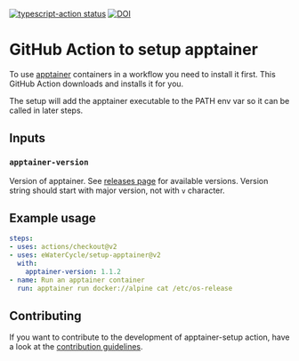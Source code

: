 <a href="https://github.com/ewatercycle/setup-apptainer/actions"><img alt="typescript-action status" src="https://github.com/ewatercycle/setup-apptainer/workflows/build-test/badge.svg"></a>
[![DOI](https://zenodo.org/badge/DOI/10.5281/zenodo.7097122.svg)](https://doi.org/10.5281/zenodo.7097122)

# GitHub Action to setup apptainer

To use [apptainer](https://apptainer.org/) containers in a workflow you need to install it first. This GitHub Action downloads and installs it for you.

The setup will add the apptainer executable to the PATH env var so it can be called in later steps.

## Inputs

### `apptainer-version`

Version of apptainer. See [releases page](https://github.com/apptainer/apptainer/releases) for available versions.
Version string should start with major version, not with `v` character.

## Example usage

```yaml
steps:
- uses: actions/checkout@v2
- uses: eWaterCycle/setup-apptainer@v2
  with:
    apptainer-version: 1.1.2
- name: Run an apptainer container
  run: apptainer run docker://alpine cat /etc/os-release
```

## Contributing

If you want to contribute to the development of apptainer-setup action,
have a look at the [contribution guidelines](CONTRIBUTING.md).
